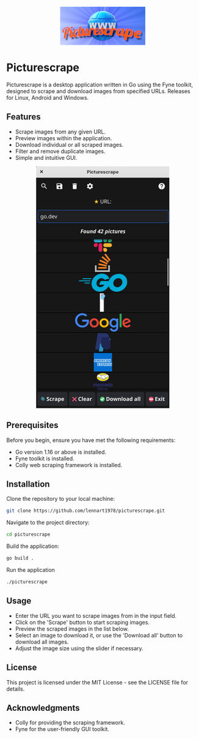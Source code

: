 <p align="center">
  <img src="Logo.png" alt="Picturescrape Logo" />
</p>

# Picturescrape

Picturescrape is a desktop application written in Go using the Fyne toolkit, designed to scrape and download images from specified URLs.
Releases for Linux, Android and Windows.

## Features

- Scrape images from any given URL.
- Preview images within the application.
- Download individual or all scraped images.
- Filter and remove duplicate images.
- Simple and intuitive GUI.

<p align="center">
  <img src="screenshot.png" alt="Picturescrape Screenshot" />
</p>

## Prerequisites

Before you begin, ensure you have met the following requirements:

- Go version 1.16 or above is installed.
- Fyne toolkit is installed.
- Colly web scraping framework is installed.

## Installation

Clone the repository to your local machine:

```bash
git clone https://github.com/lennart1978/picturescrape.git
```
Navigate to the project directory:

```bash
cd picturescrape
```
Build the application:
```bash
go build .
```
Run the application
```bash
./picturescrape
```
## Usage
- Enter the URL you want to scrape images from in the input field.
- Click on the 'Scrape' button to start scraping images.
- Preview the scraped images in the list below.
- Select an image to download it, or use the 'Download all' button to download all images.
- Adjust the image size using the slider if necessary.

## License
This project is licensed under the MIT License - see the LICENSE file for details.

## Acknowledgments
- Colly for providing the scraping framework.
- Fyne for the user-friendly GUI toolkit.

